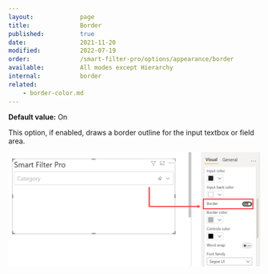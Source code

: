 ```yaml
---
layout:             page
title:              Border
published:          true
date:               2021-11-20
modified:           2022-07-19
order:              /smart-filter-pro/options/appearance/border
available:          All modes except Hierarchy
internal:           border
related:            
    - border-color.md
---
```

 
**Default value:** On

This option, if enabled, draws a border outline for the input textbox or field area.  

<img src="images/appearance-border.png" width="600">  